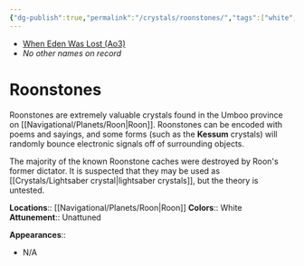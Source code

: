 ```yaml
---
{"dg-publish":true,"permalink":"/crystals/roonstones/","tags":["white","unattuned","crystal"],"noteIcon":"saber1"}
---
```


- [When Eden Was Lost (Ao3)](https://archiveofourown.org/works/19334440/chapters/45992584)
- *No other names on record*
# Roonstones

Roonstones are extremely valuable crystals found in the Umboo province on [[Navigational/Planets/Roon\|Roon]]. Roonstones can be encoded with poems and sayings, and some forms (such as the **Kessum** crystals) will randomly bounce electronic signals off of surrounding objects. 

The majority of the known Roonstone caches were destroyed by Roon's former dictator. It is suspected that they may be used as [[Crystals/Lightsaber crystal\|lightsaber crystals]], but the theory is untested.

**Locations**:: [[Navigational/Planets/Roon\|Roon]]
**Colors**:: White
**Attunement**:: Unattuned

**Appearances**::
- N/A